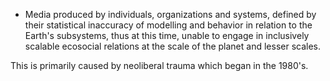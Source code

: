 - Media produced by individuals, organizations and systems, defined by their statistical inaccuracy of modelling and behavior in relation to the Earth's subsystems, thus at this time, unable to engage in inclusively scalable ecosocial relations at the scale of the planet and lesser scales.

This is primarily caused by neoliberal trauma which began in the 1980's.
